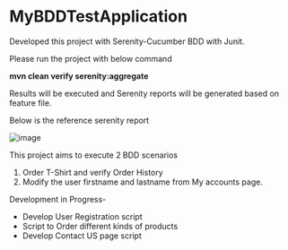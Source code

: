 # MyBDDTestApplication

Developed this project with Serenity-Cucumber BDD with Junit. 

Please run the project with below command

**mvn clean verify serenity:aggregate**

Results will be executed and Serenity reports will be generated based on feature file. 

Below is the reference serenity report

![image](https://user-images.githubusercontent.com/66834820/114323414-07136300-9b1d-11eb-9b78-dc7cf60971c1.png)


This project aims to execute 2 BDD scenarios 
1. Order T-Shirt and verify Order History
2. Modify the user firstname and lastname from My accounts page.

Development in Progress-
- Develop User Registration  script
- Script to Order different kinds of products
- Develop Contact US page script
